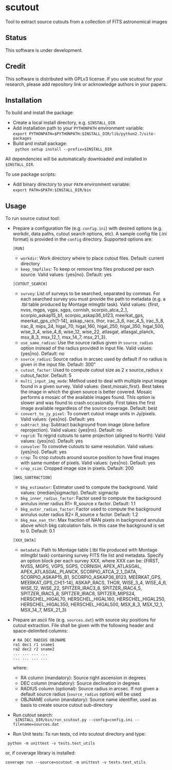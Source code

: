 # scutout
Tool to extract source cutouts from a collection of FITS astronomical images

## **Status**
This software is under development.

## **Credit**
This software is distributed with GPLv3 license. If you use scutout for your research, please add repository link or acknowledge authors in your papers.

## **Installation**  

To build and install the package:    

* Create a local install directory, e.g. ```$INSTALL_DIR```
* Add installation path to your ```PYTHONPATH``` environment variable:   
  ``` export PYTHONPATH=$PYTHONPATH:$INSTALL_DIR/lib/python2.7/site-packages ```
* Build and install package:   
  ``` python setup install --prefix=$INSTALL_DIR```   

All dependencies will be automatically downloaded and installed in ```$INSTALL_DIR```.   
     
To use package scripts:

* Add binary directory to your ```PATH``` environment variable:   
  ``` export PATH=$PATH:$INSTALL_DIR/bin ```    

## **Usage**  

To run source cutout tool:

* Prepare a configuration file (e.g. ```config.ini```) with desired options (e.g. workdir, data paths, cutout search options, etc). A sample config file (.ini format) is provided in the ```config``` directory. Supported options are:        

  `[RUN]`
    - `workdir`: Work directory where to place cutout files. Default: current directory
    - `keep_tmpfiles`: To keep or remove tmp files produced per each source. Valid values: {yes|no}. Default: yes    
    
  `[CUTOUT_SEARCH]`
    - `survey`: List of surveys to be searched, separated by commas. For each searched survey you must provide the path to metadata (e.g. a .tbl table produced by Montage mImgtbl task). Valid values: {first, nvss, mgps, vgps, sgps, cornish, scorpio_atca_2_1, scorpio_askap15_b1, scorpio_askap36_b123, meerkat_gps, meerkat_gps_ch[1-14], askap_racs, thor, irac_3_6, irac_4_5, irac_5_8, irac_8, mips_24, higal_70, higal_160, higal_250, higal_350, higal_500, wise_3_4, wise_4_6, wise_12, wise_22, atlasgal, atlasgal_planck, msx_8_3, msx_12_1, msx_14_7, msx_21_3}.    
    - `use_same_radius`: Use the source radius given in `source_radius` option instead of the radius provided in input file. Valid values: {yes|no}. Default: no
    - `source_radius`: Source radius in arcsec used by default if no radius is given in the input file. Default: 300"
    - `cutout_factor`: Used to compute cutout size as 2 x source_radius x cutout_factor. Default: 5
    - `multi_input_img_mode`: Method used to deal with multiple input image found in a given survey. Valid values: {best,mosaic,first}. Best takes the image in which the given source is better covered. Mosaic performs a mosaic of the available images found. This option is slower and was found to crash occasionally. First takes the first image available regardless of the source coverage. Default: best
    - `convert_to_jy_pixel`: To convert cutout image units in Jy/pixels. Valid values: {yes|no}. Default: yes
    - `subtract_bkg`: Subtract background from image (done before reprojection). Valid values: {yes|no}. Default: no
    - `regrid`: To regrid cutouts to same projection (aligned to North): Valid values: {yes|no}. Default: yes
    - `convolve`: To convolve cutouts to same resolution. Valid values: {yes|no}. Default: yes
    - `crop`: To crop cutouts around source position to have final images with same number of pixels. Valid values: {yes|no}. Default: yes
    - `crop_size`: Cropped image size in pixels. Default: 200
    
  `[BKG_SUBTRACTION]`    
    - `bkg_estimator`: Estimator used to compute the background. Valid values: {median|sigmaclip}. Default: sigmaclip
    - `bkg_inner_radius_factor`: Factor used to compute the background annulus inner radius R1= R_source x factor. Default: 1.1
    - `bkg_outer_radius_factor`: Factor used to compute the background annulus outer radius R2= R_source x factor. Default: 1.2
    - `bkg_max_nan_thr`: Max fraction of NAN pixels in background annulus above which bkg calculation fails. In this case the background is set to 0. Default: 0.1
    
  `[XXX_DATA]`
    - `metadata`: Path to Montage table (.tbl file produced with Montage mImgtbl task) containing survey FITS file list and metadata. Specify an option block per each survey XXX, where XXX can be: {FIRST, NVSS, MGPS, VGPS, SGPS, CORNISH, APEX_ATLASGAL, APEX_ATLASGAL_PLANCK, SCORPIO_ATCA_2_1_DATA, SCORPIO_ASKAP15_B1, SCORPIO_ASKAP36_B123, MEERKAT_GPS, MEERKAT_GPS_CH[1-14], ASKAP_RACS, THOR, WISE_3_4, WISE_4_6, WISE_12, WISE_22, SPITZER_IRAC3_6, SPITZER_IRAC4_5, SPITZER_IRAC5_8, SPITZER_IRAC8, SPITZER_MIPS24, HERSCHEL_HIGAL70, HERSCHEL_HIGAL160, HERSCHEL_HIGAL250, HERSCHEL_HIGAL350, HERSCHEL_HIGAL500, MSX_8_3, MSX_12_1, MSX_14_7, MSX_21_3}   
    
    
* Prepare an ascii file (e.g. ```sources.dat```) with source sky positions for cutout extraction. File shall be given with the following header and space-delimited columns:    
    
    ```# RA DEC RADIUS OBJNAME```    
    ```ra1 dec1 r1 sname1```    
    ```ra2 dec2 r2 sname2```    
    ```... ... ... ...```     
    ```... ... ... ...```    
         
    where:    
    - RA column (mandatory): Source right ascension in degrees   
    - DEC column (mandatory): Source declination in degrees    
    - RADIUS column (optional): Source radius in arcsec. If not given a default source radius (```source_radius``` option) will be used   
    - OBJNAME column (mandatory): Source name identifier, used as basis to create source cutout sub-directory    

* Run cutout search:   
  ``` $INSTALL_DIR/bin/run_scutout.py --config=config.ini --filename=sources.dat```   

* Run Unit tests:
To run tests, cd into scutout directory and type:

``` python -m unittest -v tests.test_utils```

or, if coverage library is installed:

``` coverage run --source=scutout -m unittest -v tests.test_utils ```
